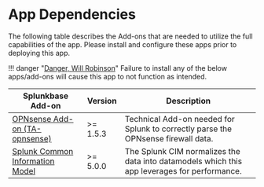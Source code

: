 # App Dependencies

The following table describes the Add-ons that are needed to utilize the full capabilities of the app. Please install and configure these apps prior to deploying this app.

!!! danger "[Danger, Will Robinson](https://cultural-phenomenons.fandom.com/wiki/Danger,_Will_Robinson)"
    Failure to install any of the below apps/add-ons will cause this app to not function as intended.

Splunkbase Add-on | Version | Description
----------------- | ------- | -----------
[OPNsense Add-on (TA-opnsense)](https://splunkbase.splunk.com/app/4538/) | >= 1.5.3 | Technical Add-on needed for Splunk to correctly parse the OPNsense firewall data.
[Splunk Common Information Model](https://splunkbase.splunk.com/app/1621/) | >= 5.0.0 | The Splunk CIM normalizes the data into datamodels which this app leverages for performance.
